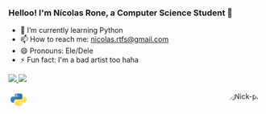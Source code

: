 ### Helloo! I'm Nícolas Rone, a Computer Science Student 👋

- 🌱 I’m currently learning Python
- 📫 How to reach me: nicolas.rtfs@gmail.com
- 😄 Pronouns: Ele/Dele
- ⚡ Fun fact: I'm a bad artist too haha

<div align="left">
  <a href="https://github.com/NicolasRTFS">
  <img height="180em" src="https://github-readme-stats.vercel.app/api?username=NicolasRTFS&show_icons=true&theme=merko&include_all_commits=true&count_private=true"/>
  <img height="180em" src="https://github-readme-stats.vercel.app/api/top-langs/?username=NicolasRTFS&layout=compact&langs_count=7&theme=merko"/>
</div>

 </div>
  <div style="display: inline_block"><br>
  <img align="center" alt="Nick-Python" height="30" width="40" src="https://raw.githubusercontent.com/devicons/devicon/master/icons/python/python-original.svg">
  <img align="right" alt="Nick-pic" height="150" style="border-radius:50px;" src="https://cdn.discordapp.com/attachments/676183236237459468/990266453179654225/IMG-20220416-WA0000_2.png">
</div>

##

<div>
  <!-- ![Snake animation](https://github.com/NicolasRTFS/NicolasRTFS/blob/output/github-contribution-grid-snake.svg) -->
</div>
